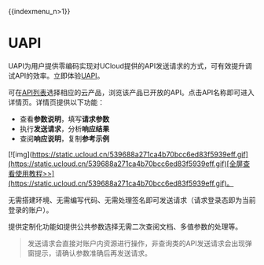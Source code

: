 {{indexmenu_n>1}}

# UAPI

UAPI为用户提供零编码实现对UCloud提供的API发送请求的方式，可有效提升调试API的效率。立即体验[UAPI](<https://console.ucloud.cn/uapi/ucloudapi>)。

可在[API列表](https://console.ucloud.cn/uapi/ucloudapi)选择相应的云产品，浏览该产品已开放的API。点击API名称即可进入详情页。详情页提供以下功能：

- 查看**参数说明**，填写**请求参数**
- 执行**发送请求**，分析**响应结果**
- 查阅**响应说明**，复制**参考示例**

[![img](https://static.ucloud.cn/539688a271ca4b70bcc6ed83f5939eff.gif](https://static.ucloud.cn/539688a271ca4b70bcc6ed83f5939eff.gif)[全屏查看使用教程>>](https://static.ucloud.cn/539688a271ca4b70bcc6ed83f5939eff.gif)。

无需搭建环境、无需编写代码、无需处理签名即可发送请求（请求登录态即为当前登录的账户）。

提供定制化功能如提供公共参数选择无需二次查阅文档、多值参数的处理等。

> 发送请求会直接对账户内资源进行操作，非查询类的API发送请求会出现弹窗提示，请确认参数准确后再发送请求。
